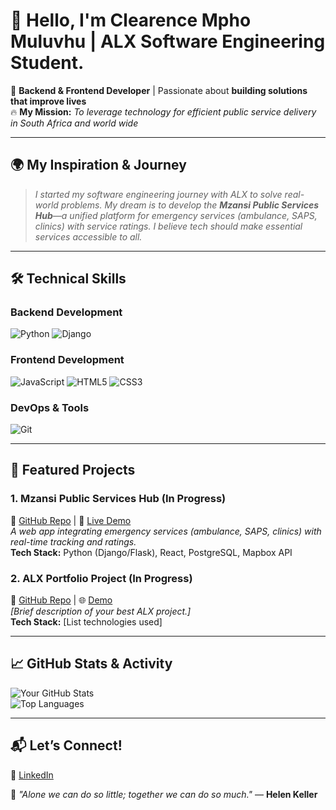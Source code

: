 
# 👋 Hello, I'm Clearence Mpho Muluvhu | ALX Software Engineering Student.

🚀 **Backend & Frontend Developer** | Passionate about **building solutions that improve lives**  
🔥 **My Mission:** *To leverage technology for efficient public service delivery in South Africa and world wide*  

---

## **🌍 My Inspiration & Journey**
> *I started my software engineering journey with ALX to solve real-world problems. My dream is to develop the **Mzansi Public Services Hub**—a unified platform for emergency services (ambulance, SAPS, clinics) with service ratings. I believe tech should make essential services accessible to all.*

---

## **🛠️ Technical Skills**
### **Backend Development**
![Python](https://img.shields.io/badge/Python-3776AB?style=flat&logo=python&logoColor=white)
![Django](https://img.shields.io/badge/Django-092E20?style=flat&logo=django&logoColor=white)

### **Frontend Development**
![JavaScript](https://img.shields.io/badge/JavaScript-F7DF1E?style=flat&logo=javascript&logoColor=black)
![HTML5](https://img.shields.io/badge/HTML5-E34F26?style=flat&logo=html5&logoColor=white)
![CSS3](https://img.shields.io/badge/CSS3-1572B6?style=flat&logo=css3&logoColor=white)

### **DevOps & Tools**
![Git](https://img.shields.io/badge/Git-F05032?style=flat&logo=git&logoColor=white)

---

## **📌 Featured Projects**
### **1. Mzansi Public Services Hub (In Progress)**
🔗 [GitHub Repo](#) | 🚀 [Live Demo](#)  
*A web app integrating emergency services (ambulance, SAPS, clinics) with real-time tracking and ratings.*  
**Tech Stack:** Python (Django/Flask), React, PostgreSQL, Mapbox API  

### **2. ALX Portfolio Project (In Progress)**
🔗 [GitHub Repo](#) | 🌐 [Demo](#)  
*[Brief description of your best ALX project.]*  
**Tech Stack:** [List technologies used]  

---

## **📈 GitHub Stats & Activity**
![Your GitHub Stats](https://github-readme-stats.vercel.app/api?username=Clear3nce&show_icons=true&theme=radical)  
![Top Languages](https://github-readme-stats.vercel.app/api/top-langs/?username=Clear3nce&layout=compact&theme=dark)  

---

## **📬 Let’s Connect!**
💼 [LinkedIn](https://www.linkedin.com/in/clearence-mpho-muluvhu-33494431a/) 

🌟 *"Alone we can do so little; together we can do so much."* — **Helen Keller**  





<!---
Clear3nce/Clear3nce is a ✨ special ✨ repository because its `README.md` (this file) appears on your GitHub profile.
You can click the Preview link to take a look at your changes.
--->
